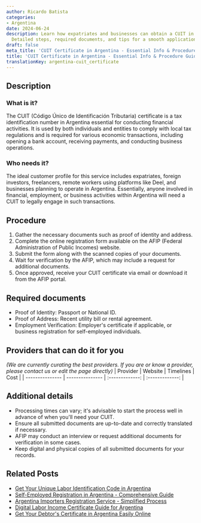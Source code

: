```yaml
---
author: Ricardo Batista
categories:
- Argentina
date: 2024-06-24
description: Learn how expatriates and businesses can obtain a CUIT in Argentina.
  Detailed steps, required documents, and tips for a smooth application process.
draft: false
meta_title: 'CUIT Certificate in Argentina - Essential Info & Procedure Guide'
title: 'CUIT Certificate in Argentina - Essential Info & Procedure Guide'
translationKey: argentina-cuit_certificate
---
```



## Description
### What is it?
The CUIT (Código Único de Identificación Tributaria) certificate is a tax identification number in Argentina essential for conducting financial activities. It is used by both individuals and entities to comply with local tax regulations and is required for various economic transactions, including opening a bank account, receiving payments, and conducting business operations.

### Who needs it?
The ideal customer profile for this service includes expatriates, foreign investors, freelancers, remote workers using platforms like Deel, and businesses planning to operate in Argentina. Essentially, anyone involved in financial, employment, or business activities within Argentina will need a CUIT to legally engage in such transactions.

## Procedure

1. Gather the necessary documents such as proof of identity and address.
2. Complete the online registration form available on the AFIP (Federal Administration of Public Incomes) website.
3. Submit the form along with the scanned copies of your documents.
4. Wait for verification by the AFIP, which may include a request for additional documents.
5. Once approved, receive your CUIT certificate via email or download it from the AFIP portal.


## Required documents

- Proof of Identity: Passport or National ID.
- Proof of Address: Recent utility bill or rental agreement.
- Employment Verification: Employer's certificate if applicable, or business registration for self-employed individuals.


## Providers that can do it for you
_(We are currently curating the best providers. If you are or know a provider, please contact us or edit the page directly)_
| Provider        |     Website     |     Timelines    |       Cost      |
| --------------- | --------------- |  :-------------: | :-------------: |

## Additional details

- Processing times can vary; it's advisable to start the process well in advance of when you'll need your CUIT.
- Ensure all submitted documents are up-to-date and correctly translated if necessary.
- AFIP may conduct an interview or request additional documents for verification in some cases.
- Keep digital and physical copies of all submitted documents for your records.

## Related Posts

- [Get Your Unique Labor Identification Code in Argentina](https://tramitit.com/english/guides/argentina/unique_labor_identification_code/)
- [Self-Employed Registration in Argentina - Comprehensive Guide](https://tramitit.com/english/guides/argentina/self-employed_registration/)
- [Argentina Importers Registration Service - Simplified Process](https://tramitit.com/english/guides/argentina/importers_registration/)
- [Digital Labor Income Certificate Guide for Argentina](https://tramitit.com/english/guides/argentina/digital_labor_income_certificate/)
- [Get Your Debtor's Certificate in Argentina Easily Online](https://tramitit.com/english/guides/argentina/debtors_certificate/)